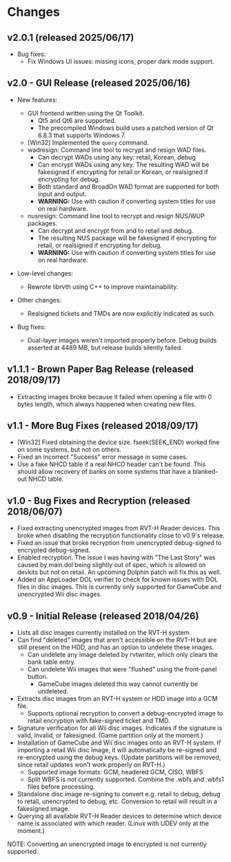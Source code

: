 # Changes

## v2.0.1 (released 2025/06/17)

* Bug fixes:
  * Fix Windows UI issues: missing icons, proper dark mode support.

## v2.0 - GUI Release (released 2025/06/16)

* New features:
  * GUI frontend written using the Qt Toolkit.
    * Qt5 and Qt6 are supported.
    * The precompiled Windows build uses a patched version of
      Qt 6.8.3 that supports Windows 7.
  * [Win32] Implemented the `query` command.
  * wadresign: Command line tool to recrypt and resign WAD files.
    * Can decrypt WADs using any key: retail, Korean, debug
    * Can encrypt WADs using any key. The resulting WAD will be fakesigned if
      encrypting for retail or Korean, or realsigned if encrypting for debug.
    * Both standard and BroadOn WAD format are supported for both input and
      output.
    * **WARNING:** Use with caution if converting system titles for use
      on real hardware.
  * nusresign: Command line tool to recrypt and resign NUS/WUP packages.
    * Can decrypt and encrypt from and to retail and debug.
    * The resulting NUS package will be fakesigned if encrypting for retail,
      or realsigned if encrypting for debug.
    * **WARNING:** Use with caution if converting system titles for use
      on real hardware.

* Low-level changes:
  * Rewrote librvth using C++ to improve maintainability.

* Other changes:
  * Realsigned tickets and TMDs are now explicitly indicated as such.

* Bug fixes:
  * Dual-layer images weren't imported properly before. Debug builds asserted
    at 4489 MB, but release builds silently failed.

## v1.1.1 - Brown Paper Bag Release (released 2018/09/17)

* Extracting images broke because it failed when opening a file with 0 bytes
  length, which always happened when creating new files.

## v1.1 - More Bug Fixes (released 2018/09/17)

* [Win32] Fixed obtaining the device size. fseek(SEEK_END) worked fine on
  some systems, but not on others.
* Fixed an incorrect "Success" error message in some cases.
* Use a fake NHCD table if a real NHCD header can't be found. This should
  allow recovery of banks on some systems that have a blanked-out NHCD table.

## v1.0 - Bug Fixes and Recryption (released 2018/06/07)

* Fixed extracting unencrypted images from RVT-H Reader devices. This broke
  when disabling the recryption functionality close to v0.9's release.
* Fixed an issue that broke recryption from unencrypted debug-signed to
  encrypted debug-signed.
* Enabled recryption. The issue I was having with "The Last Story" was caused
  by main.dol being slightly out of spec, which is allowed on devkits but not
  on retail. An upcoming Dolphin patch will fix this as well.
* Added an AppLoader DOL verifier to check for known issues with DOL files in
  disc images. This is currently only supported for GameCube and unencrypted
  Wii disc images.

## v0.9 - Initial Release (released 2018/04/26)

* Lists all disc images currently installed on the RVT-H system.
* Can find "deleted" images that aren't accessible on the RVT-H but are still
  present on the HDD, and has an option to undelete these images.
  * Can undelete any image deleted by rvtwriter, which only clears the
    bank table entry.
  * Can undelete Wii images that were "flushed" using the front-panel button.
    * GameCube images deleted this way cannot currently be undeleted.
* Extracts disc images from an RVT-H system or HDD image into a GCM file.
  * Supports optional recryption to convert a debug-encrypted image to retail
    encryption with fake-signed ticket and TMD.
* Signature verification for all Wii disc images. Indicates if the signature
  is valid, invalid, or fakesigned. (Game partition only at the moment.)
* Installation of GameCube and Wii disc images onto an RVT-H system. If
  importing a retail Wii disc image, it will automatically be re-signed and
  re-encrypted using the debug keys. (Update partitions will be removed, since
  retail updates won't work properly on RVT-H.)
  * Supported image formats: GCM, headered GCM, CISO, WBFS
  * Split WBFS is not currently supported. Combine the .wbfs and .wbfs1 files
    before processing.
* Standalone disc image re-signing to convert e.g. retail to debug, debug
  to retail, unencrypted to debug, etc. Conversion to retail will result
  in a fakesigned image.
* Querying all available RVT-H Reader devices to determine which device name
  is associated with which reader. (Linux with UDEV only at the moment.)

NOTE: Converting an unencrypted image to encrypted is not currently supported.
